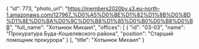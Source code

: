 {
    "id": 773,
    "photo_url": "https://members2020by.s3.eu-north-1.amazonaws.com/127967_%D0%A5%D0%BE%D1%82%D1%8B%D0%BD%D1%8E%D0%BA%D0%9C%D0%B8%D1%85%D0%B0%D0%B8%D0%BB",
    "full_name": "Хотынюк Михаил",
    "offices": [
        {
            "id": "03-03",
            "name": "Прокуратура Буда-Кошелевского района",
            "position": "Старший помощник прокурора"
        }
    ],
    "title": "Хотынюк Михаил"
}